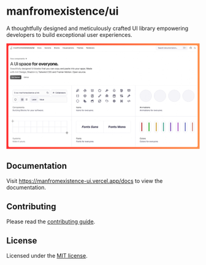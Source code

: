 # manfromexistence/ui

A thoughtfully designed and meticulously crafted UI library empowering developers to build exceptional user experiences.

![hero](ui.png)

## Documentation

Visit https://manfromexistence-ui.vercel.app/docs to view the documentation.

## Contributing

Please read the [contributing guide](/CONTRIBUTING.md).

## License

Licensed under the [MIT license](https://github.com/manfromexistence/ui/blob/main/LICENSE.md).
